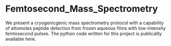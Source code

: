 # Femtosecond_Mass_Spectrometry
We present a cryogenicgenic mass spectrometry protocol with a capability of attomoles peptide detection from frozen aqueous films with low-intensity femtosecond pulses. The python code written for this project is publicallly available here.

